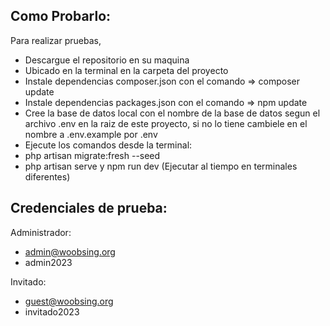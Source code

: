 

## Como Probarlo:

Para realizar pruebas, 
- Descargue el repositorio en su maquina
- Ubicado en la terminal en la carpeta del proyecto
- Instale dependencias composer.json con el comando => composer update
- Instale dependencias packages.json con el comando => npm update
- Cree la base de datos local con el nombre de la base de datos segun el archivo .env en la raiz de este proyecto, si no lo tiene cambiele en el nombre a .env.example por .env
- Ejecute los comandos desde la terminal: 
- php artisan migrate:fresh --seed
- php artisan serve y npm run dev (Ejecutar al tiempo en terminales diferentes)

## Credenciales de prueba:

Administrador:
- admin@woobsing.org
- admin2023

Invitado:
- guest@woobsing.org
- invitado2023
